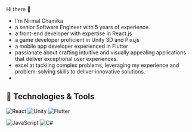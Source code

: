 Hi there 👋
- I'm Nirmal Chamika
- a senior Software Engineer with 5 years of experience.
- a front-end developer with expertise in React.js
- a game developer proficient in Unity 3D and Pixi.js
- a mobile app developer experienced in Flutter
- passionate about crafting intuitive and visually appealing applications that deliver exceptional user experiences.
- excel at tackling complex problems, leveraging my experience and problem-solving skills to deliver innovative solutions.
- 

## 🔧 Technologies & Tools
![React](https://img.shields.io/badge/react-%2320232a.svg?style=for-the-badge&logo=react&logoColor=%2361DAFB)
![Unity](https://img.shields.io/badge/unity-%23000000.svg?style=for-the-badge&logo=unity&logoColor=white)
![Flutter](https://img.shields.io/badge/Flutter-%2302569B.svg?style=for-the-badge&logo=Flutter&logoColor=white)

![JavaScript](https://img.shields.io/badge/javascript-%23323330.svg?style=for-the-badge&logo=javascript&logoColor=%23F7DF1E)
![C#](https://img.shields.io/badge/c%23-%23239120.svg?style=for-the-badge&logo=c-sharp&logoColor=white)



<!---
NimaChamika/NimaChamika is a ✨ special ✨ repository because its `README.md` (this file) appears on your GitHub profile.
You can click the Preview link to take a look at your changes.
--->
